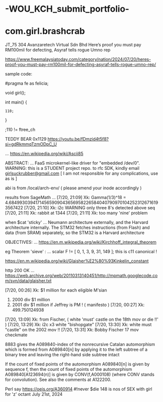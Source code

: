 # -WOU_KCH_submit_portfolio-
# com.girl.brashcrab
JT_75 304 Avanzaretech Virtual Sdn Bhd
Here’s proof you must pay RM100mil for defecting, Asyraf tells rogue Umno rep

https://www.freemalaysiatoday.com/category/nation/2024/07/20/heres-proof-you-must-pay-rm100mil-for-defecting-asyraf-tells-rogue-umno-rep/

sample code:

#pragma fe as felicia;

 void girl();

 int main() {

    110;

 }

 ;110 != ftree_ch

TEDDY BEAR 0x1129
https://youtu.be/fDmzid4t5f8?si=gdRkmmqTzmODpC_U

...
https://en.wikipedia.org/wiki/Ascii85

ABSTRACT:
... FaaS microkernel-like driver for "embedded /dev/0". WARNING: this is a STUDENT project repo.
to rfc SDK, kindly email girlsuckrubber@gmail.com
[ I am not responsible for any complications, use as is ]  

abi is from /local/arch-env/
( please amend your inode accordingly )

results from SageMath
...
[7/20, 21:09] Xk: Gamma(1/3)^18 = 4.684993039417145659090436569582265840407909701042523126716193567422
[7/20, 21:10] Xk: i2c WARNING only three 8's detected above seq
[7/20, 21:11] Xk: rabbit at 1344
[7/20, 21:11] Xk: too many 'nine' problem

when $cat 'sticky'
...
Neumann architecture externally, and the Harvard architecture internally. The STM32 fetches instructions (from Flash) and data (from SRAM) separately, so the STM32 is a Harvard architecture

OBJECTIVES:
...
https://en.m.wikipedia.org/wiki/Kirchhoff_integral_theorem

eg Theorem 'sieve' :
...
scalar F != [ 0, 1, 3, 9, 31, 149 ]; this is c11 canonical !

https://en.m.wikipedia.org/wiki/Glaisher%E2%80%93Kinkelin_constant

http 200 OK
...
https://web.archive.org/web/20110313140451/http://mpmath.googlecode.com/svn/data/glaisher.txt

[7/20, 00:26] Xk: $1 million for each eligible M'sian
1) 2000 div $1 million
3) 2001 div $1 million
if Jeffrey is PM ! ( manifesto )
[7/20, 00:27] Xk: 499.750124938

[7/20, 13:09] Xk: from Fischer, ( white 'must' castle on the 18th mov or die !!' )
[7/20, 13:29] Xk: i2c x3 white "bishopgate"
[7/20, 13:30] Xk: white must "castle" on the 2002 mov !!
[7/20, 13:31] Xk: Bobby Fischer 17 mov checkmate

8883 gives the A089840-index of the nonrecursive Catalan automorphism which is formed from A089840[n] by applying it to the left subtree of a binary tree and leaving the right-hand side subtree intact

If the count of fixed points of the automorphism A089840[n] is given by sequence f, then the count of fixed points of the automorphism A089840[A123694(n)] is given by CONV(f,A000108) (where CONV stands for convolution). See also the comments at A122200.

Perl say https://oeis.org/A360914 #!never $die
148 is nos of SEX with girl for 'z' octant July 21st, 2024